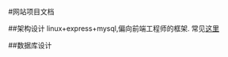 #网站项目文档

##架构设计
linux+express+mysql,偏向前端工程师的框架. 常见[这里](https://github.com/FrontEnd-home/wiki/blob/master/framework.md)

##数据库设计


